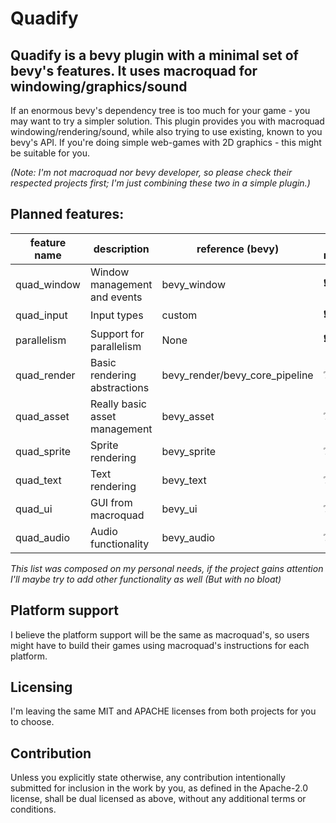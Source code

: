 # Quadify

## Quadify is a bevy plugin with a minimal set of bevy's features. It uses macroquad for windowing/graphics/sound

If an enormous bevy's dependency tree is too much for your game - you may want to try a simpler solution. This
plugin provides you with macroquad windowing/rendering/sound, while also trying to use existing, known to you bevy's API.
If you're doing simple web-games with 2D graphics - this might be suitable for you.

*(Note: I'm not macroquad nor bevy developer, so please check their respected projects first; I'm just combining these two in a simple plugin.)*

## Planned features:

| feature name | description                   | reference (bevy)               |is required |status|
| ---          | ---                           | ---                            | ---        | ---  |
| quad_window  | Window management and events  | bevy_window                    | ❗        | ⚒️   |
| quad_input   | Input types                   | custom                     | ❗        | ⚒️   |
| parallelism  | Support for parallelism       | None                           | ❗        | ❌   |
| quad_render  | Basic rendering abstractions  | bevy_render/bevy_core_pipeline | ❔        | ❌   |
| quad_asset   | Really basic asset management | bevy_asset                     | ❔        | ❌   |
| quad_sprite  | Sprite rendering              | bevy_sprite                    | ❔        | ❌   |
| quad_text    | Text rendering                | bevy_text                      | ❔        | ❌   |
| quad_ui      | GUI from macroquad            | bevy_ui                        | ❔        | ❌   |
| quad_audio   | Audio functionality           | bevy_audio                     | ❔        | ❌   |

*This list was composed on my personal needs, if the project gains attention I'll maybe try to add other functionality as well (But with no bloat)*

## Platform support

I believe the platform support will be the same as macroquad's, so users might have to build their games using macroquad's instructions for each platform.

## Licensing

I'm leaving the same MIT and APACHE licenses from both projects for you to choose.

## Contribution

Unless you explicitly state otherwise, any contribution intentionally submitted for inclusion in the work by you, as defined in the Apache-2.0 license, shall be dual licensed as above, without any additional terms or conditions.
